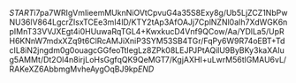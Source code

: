 $START$i7pa7WRIgVmIieemMUknNiOVtCpvuG4a35S8Exy8g/Ub5LjZCZ1NbPwNU36lV864LgcrZIsxTCEe3mI4lD/KTY2tAp3AfOAJj7CplNZNl0aIh7XdWGK6npIMnT33VVJXEgt4i0HUuwaRqTGL4+KwxkucD4Vnf9QCow/Aa/YDlLa5/UpRH6KNnW7mdxXZq9t6ClRcAMJiXniP3SYM53SB4TGr/FqPy6W9R74oEBT+TdcIL8iN2jngdm0g0ouagcGGfeoTtIegLz8ZPk08LEJPJPtAQilU9ByBKy3kaXAIug5AMMt/Dt2Ol4n8irjLoHsGgfqQK9QeMGT7/KgjAXHI+uLwrM56tlGMAU6vL/RAKeXZ6AbbmgMvheAygOqBJ9kp$END$